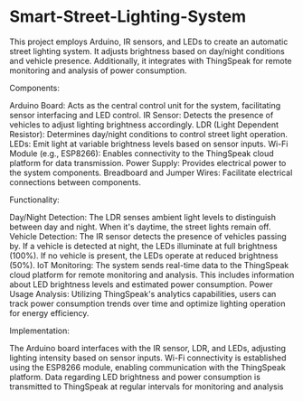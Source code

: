 # Smart-Street-Lighting-System
This project employs Arduino, IR sensors, and LEDs to create an automatic street lighting system. It adjusts brightness based on day/night conditions and vehicle presence. Additionally, it integrates with ThingSpeak for remote monitoring and analysis of power consumption.

Components:

Arduino Board: Acts as the central control unit for the system, facilitating sensor interfacing and LED control.
IR Sensor: Detects the presence of vehicles to adjust lighting brightness accordingly.
LDR (Light Dependent Resistor): Determines day/night conditions to control street light operation.
LEDs: Emit light at variable brightness levels based on sensor inputs.
Wi-Fi Module (e.g., ESP8266): Enables connectivity to the ThingSpeak cloud platform for data transmission.
Power Supply: Provides electrical power to the system components.
Breadboard and Jumper Wires: Facilitate electrical connections between components.

Functionality:

Day/Night Detection: The LDR senses ambient light levels to distinguish between day and night. When it's daytime, the street lights remain off.
Vehicle Detection: The IR sensor detects the presence of vehicles passing by. If a vehicle is detected at night, the LEDs illuminate at full brightness (100%). If no vehicle is present, the LEDs operate at reduced brightness (50%).
IoT Monitoring: The system sends real-time data to the ThingSpeak cloud platform for remote monitoring and analysis. This includes information about LED brightness levels and estimated power consumption.
Power Usage Analysis: Utilizing ThingSpeak's analytics capabilities, users can track power consumption trends over time and optimize lighting operation for energy efficiency.

Implementation:

The Arduino board interfaces with the IR sensor, LDR, and LEDs, adjusting lighting intensity based on sensor inputs.
Wi-Fi connectivity is established using the ESP8266 module, enabling communication with the ThingSpeak platform.
Data regarding LED brightness and power consumption is transmitted to ThingSpeak at regular intervals for monitoring and analysis
